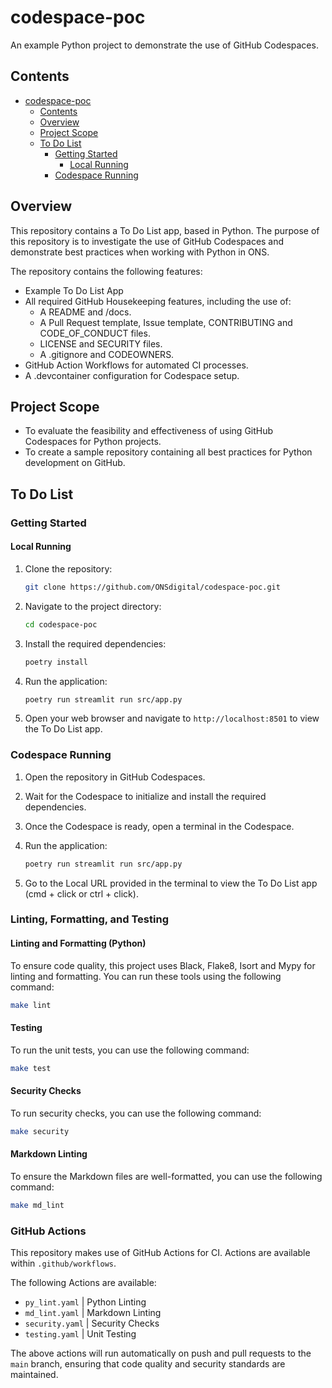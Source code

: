 # codespace-poc

An example Python project to demonstrate the use of GitHub Codespaces.

## Contents

- [codespace-poc](#codespace-poc)
  - [Contents](#contents)
  - [Overview](#overview)
  - [Project Scope](#project-scope)
  - [To Do List](#to-do-list)
    - [Getting Started](#getting-started)
      - [Local Running](#local-running)
    - [Codespace Running](#codespace-running)

## Overview

This repository contains a To Do List app, based in Python. The purpose of this repository is to investigate the use of GitHub Codespaces and demonstrate best practices when working with Python in ONS.

The repository contains the following features:

- Example To Do List App
- All required GitHub Housekeeping features, including the use of:
  - A README and /docs.
  - A Pull Request template, Issue template, CONTRIBUTING and CODE_OF_CONDUCT files.
  - LICENSE and SECURITY files.
  - A .gitignore and CODEOWNERS.
- GitHub Action Workflows for automated CI processes.
- A .devcontainer configuration for Codespace setup.

## Project Scope

- To evaluate the feasibility and effectiveness of using GitHub Codespaces for Python projects.
- To create a sample repository containing all best practices for Python development on GitHub.

## To Do List

### Getting Started

#### Local Running

1. Clone the repository:

    ```bash
    git clone https://github.com/ONSdigital/codespace-poc.git
    ```

2. Navigate to the project directory:

    ```bash
    cd codespace-poc
    ```

3. Install the required dependencies:

    ```bash
    poetry install
    ```

4. Run the application:

    ```bash
    poetry run streamlit run src/app.py
    ```

5. Open your web browser and navigate to `http://localhost:8501` to view the To Do List app.

### Codespace Running

1. Open the repository in GitHub Codespaces.
2. Wait for the Codespace to initialize and install the required dependencies.
3. Once the Codespace is ready, open a terminal in the Codespace.
4. Run the application:

    ```bash
    poetry run streamlit run src/app.py
    ```

5. Go to the Local URL provided in the terminal to view the To Do List app (cmd + click or ctrl + click).

### Linting, Formatting, and Testing

#### Linting and Formatting (Python)

To ensure code quality, this project uses Black, Flake8, Isort and Mypy for linting and formatting. You can run these tools using the following command:

```bash
make lint
```

#### Testing

To run the unit tests, you can use the following command:

```bash
make test
```

#### Security Checks

To run security checks, you can use the following command:

```bash
make security
```

#### Markdown Linting

To ensure the Markdown files are well-formatted, you can use the following command:

```bash
make md_lint
```

### GitHub Actions

This repository makes use of GitHub Actions for CI. Actions are available within `.github/workflows`.

The following Actions are available:

- `py_lint.yaml` | Python Linting
- `md_lint.yaml` | Markdown Linting
- `security.yaml` | Security Checks
- `testing.yaml` | Unit Testing

The above actions will run automatically on push and pull requests to the `main` branch, ensuring that code quality and security standards are maintained.
